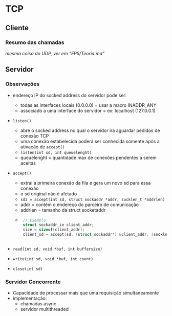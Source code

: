# TCP

## Cliente

### Resumo das chamadas

*mesma coisa do UDP, ver em "EP5/Teoria.md"*


## Servidor

### Observações

- endereço IP do socked address do servidor pode ser:
    - todas as interfaces locais (0.0.0.0) = usar a macro INADDR_ANY
    - associado a uma interface do servidor = ex: localhost (127.0.0.1)

- `listen()`
    - abre o socked address no qual o servidor irá aguardar pedidos de conexão TCP
    - uma conexão estabelecida poderá ser conhecida somente após a ativação de `accept()`
    - `listen(int sd, int queuelenght)`
    - queuelenght = quantidade max de conexões pendentes a serem aceitas

- `accept()`
    - extrai a primeira conexão da fila e gera um novo sd para essa conexão
    - o sd original não é afetado
    - `sd2 = accept(int sd, struct sockaddr *addr, socklen_t *addrlen)`
    - addr = contém o endereço do parceiro de comunicação
    - addrlen = tamanho da struct socketaddr
     - ```c
        // Exemplo
        struct sockaddr_in client_addr;
        size = sizeof(client_addr);
        client_sd = accept(sd, (struct sockaddr*) &client_addr, (socklen_t*) &size);
     ```

- `read(int sd, void *buf, int buffersize)`

- `write(int sd, void *buf, int count)`

- `close(int sd)`    


### Servidor Concorrente

- Capacidade de processar mais que uma requisição simultaneamente
- implementação: 
    - chamadas async
    - servidor multithreaded

    